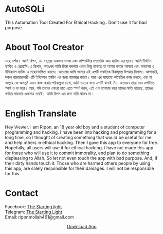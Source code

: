 # AutoSQLi
This Automation Tool Created For Ethical Hacking . Don’t use it for bad purpose.      
# About Tool Creator
ওহে দর্শক। আমি রিপন, ১৮ বছরের একজন বালক এবং কম্পিউটার প্রোগ্রামিং আর হ্যাকিং এর ছাত্র। আমি দীর্ঘদিন হ্যাকিং ও প্রোগ্রামিং এ ছিলাম, অতঃপর আমি চিন্তা করলাম এমন কিছু বানাতে যা আমার কাজে আসবে এবং অন্যদের ও ইথিক্যাল হ্যাকিং এ সহোযোগিতা করবে। অতঃপর আমি আমার এই এপটি সবাইকে বিনামুল্যে উপহার দিলাম। আশাকরি, সকল ব্যাবহারকারী এটি ইথ্যিকাল হ্যাকিং এর জন্য ব্যাবহার করবে। যারা এর সাহায্যে অনৈতিক কাজ করবে, এবং যা আল্লাহ কে অসন্তুষ্ট এমন কাজ করার পরিকল্পনা রাখে, আমি তাদের জন্য এপটি বানাই নি। অতঃএব তারা যেন এপটিতে স্পর্শ ও না করে। আর, যদি তাদের নোংরা হাত এতে স্পর্শ করল, এই এপ ব্যাবহার করে যাদের ক্ষতি হয়েছে, তাদের ক্ষতির দায়ভার একমাত্র তারই। আমি রিপন এর জন্য দায়ি থাকব না।     
# English Translate 
Hey Viewer. I am Ripon, an 18 year old boy and a student of computer programming and hacking. I have been into hacking and programming for a long time, so I thought of creating something that would be useful for me and help others in ethical hacking. Then I gave this app to everyone for free. Hopefully, all users will use it for ethical hacking. I have not made this app for those who will use it to commit immorality, and plan to do something displeasing to Allah. So let not even touch the app with bad purpose. And, if their dirty hands touch it. Those who are harmed others people by using this app, are solely responsible for their damages. I will not be responsible for this.
# Contact
<p>Facebook: <a href='https://www.facebook.com/the.starting.light'>The Starting light</a><br>Telegram: <a href='https://t.me/thestartinglight'>The Starting Light</a><br>Email: riponmollah461@gmail.com<br></p>

<center><a href="https://github.com/thestartinglightofearth/AutoSQLi/raw/main/AutoSQLi.apk">Download App</a> 
